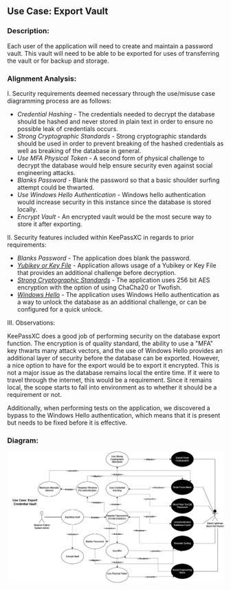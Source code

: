 ## Use Case: Export Vault

### Description:
Each user of the application will need to create and maintain a password vault. This vault will need to be able to be exported for uses of transferring the vault or for backup and storage.  

### Alignment Analysis:
I. Security requirements deemed necessary through the use/misuse case diagramming process are as follows:
* *Credential Hashing* - The credentials needed to decrypt the database should be hashed and never stored in plain text in order to ensure no possible leak of credentials occurs.
* *Strong Cryptographic Standards* - Strong cryptographic standards should be used in order to prevent breaking of the hashed credentials as well as breaking of the database in general.
* *Use MFA Physical Token* - A second form of physical challenge to decrypt the database would help ensure security even against social engineering attacks.   
* *Blanks Password* - Blank the password so that a basic shoulder surfing attempt could be thwarted.
* *Use Windows Hello Authentication* - Windows hello authentication would increase security in this instance since the database is stored locally.
* *Encrypt Vault* - An encrypted vault would be the most secure way to store it after exporting.

II. Security features included within KeePassXC in regards to prior requirements:
* *Blanks Password* - The application does blank the password.
* *[Yubikey or Key File](https://keepassxc.org/project/)* - Application allows usage of a Yubikey or Key File that provides an additional challenge before decryption.
* *[Strong Cryptographic Standards](https://keepassxc.org/docs/KeePassXC_UserGuide.html#_database_settings)* - The application uses 256 bit AES encryption with the option of using ChaCha20 or Twofish.
* *[Windows Hello](https://keepassxc.org/docs/KeePassXC_GettingStarted.html#_quick_unlock)* - The application uses Windows Hello authentication as a way to unlock the database as an additional challenge, or can be configured for a quick unlock.

III. Observations:

KeePassXC does a good job of performing security on the database export function. The encryption is of quality standard, the ability to use a "MFA" key thwarts many attack vectors, and the use of Windows Hello provides an additional layer of security before the database can be exported. However, a nice option to have for the export would be to export it encrypted. This is not a major issue as the database remains local the entire time. If it were to travel through the internet, this would be a requirement. Since it remains local, the scope starts to fall into environment as to whether it should be a requirement or not. 

Additionally, when performing tests on the application, we discovered a bypass to the Windows Hello authentication, which means that it is present but needs to be fixed before it is effective. 

### Diagram: 
<img src="Export Vault Use CaseV4.jpg">